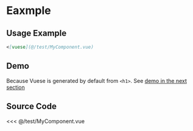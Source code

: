 # Eaxmple

## Usage Example

```md
<[vuese](@/test/MyComponent.vue)
```

## Demo
Because Vuese is generated by default from `<h1>`. See [demo in the next section](./demo.md)

## Source Code

<<< @/test/MyComponent.vue
